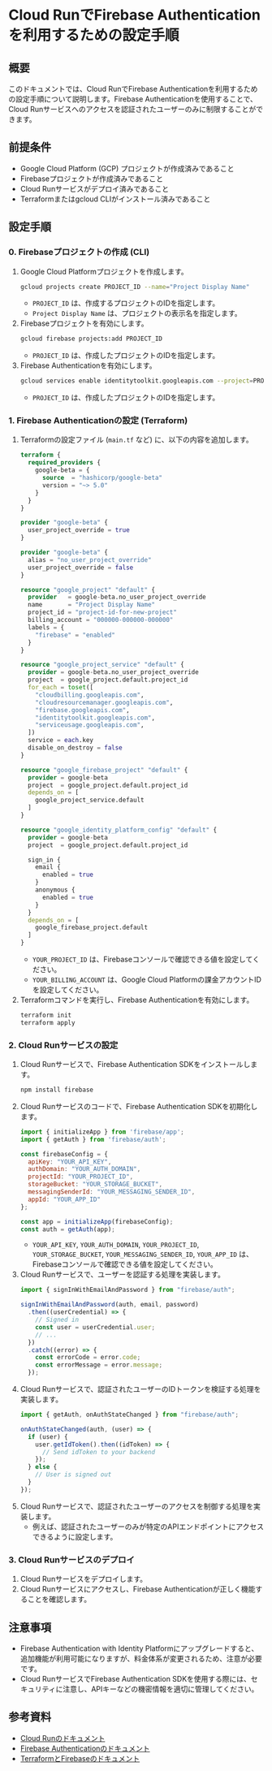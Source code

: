 # Cloud RunでFirebase Authenticationを利用するための設定手順

## 概要

このドキュメントでは、Cloud RunでFirebase Authenticationを利用するための設定手順について説明します。Firebase Authenticationを使用することで、Cloud Runサービスへのアクセスを認証されたユーザーのみに制限することができます。

## 前提条件

*   Google Cloud Platform (GCP) プロジェクトが作成済みであること
*   Firebaseプロジェクトが作成済みであること
*   Cloud Runサービスがデプロイ済みであること
*   Terraformまたはgcloud CLIがインストール済みであること

## 設定手順

### 0. Firebaseプロジェクトの作成 (CLI)

1.  Google Cloud Platformプロジェクトを作成します。
    ```bash
    gcloud projects create PROJECT_ID --name="Project Display Name"
    ```
    *   `PROJECT_ID` は、作成するプロジェクトのIDを指定します。
    *   `Project Display Name` は、プロジェクトの表示名を指定します。
2.  Firebaseプロジェクトを有効にします。
    ```bash
    gcloud firebase projects:add PROJECT_ID
    ```
    *   `PROJECT_ID` は、作成したプロジェクトのIDを指定します。
3.  Firebase Authenticationを有効にします。
    ```bash
    gcloud services enable identitytoolkit.googleapis.com --project=PROJECT_ID
    ```
    *   `PROJECT_ID` は、作成したプロジェクトのIDを指定します。

### 1. Firebase Authenticationの設定 (Terraform)

1.  Terraformの設定ファイル (`main.tf` など) に、以下の内容を追加します。
    ```terraform
    terraform {
      required_providers {
        google-beta = {
          source  = "hashicorp/google-beta"
          version = "~> 5.0"
        }
      }
    }

    provider "google-beta" {
      user_project_override = true
    }

    provider "google-beta" {
      alias = "no_user_project_override"
      user_project_override = false
    }

    resource "google_project" "default" {
      provider   = google-beta.no_user_project_override
      name       = "Project Display Name"
      project_id = "project-id-for-new-project"
      billing_account = "000000-000000-000000"
      labels = {
        "firebase" = "enabled"
      }
    }

    resource "google_project_service" "default" {
      provider = google-beta.no_user_project_override
      project  = google_project.default.project_id
      for_each = toset([
        "cloudbilling.googleapis.com",
        "cloudresourcemanager.googleapis.com",
        "firebase.googleapis.com",
        "identitytoolkit.googleapis.com",
        "serviceusage.googleapis.com",
      ])
      service = each.key
      disable_on_destroy = false
    }

    resource "google_firebase_project" "default" {
      provider = google-beta
      project  = google_project.default.project_id
      depends_on = [
        google_project_service.default
      ]
    }

    resource "google_identity_platform_config" "default" {
      provider = google-beta
      project  = google_project.default.project_id

      sign_in {
        email {
          enabled = true
        }
        anonymous {
          enabled = true
        }
      }
      depends_on = [
        google_firebase_project.default
      ]
    }
    ```
    *   `YOUR_PROJECT_ID` は、Firebaseコンソールで確認できる値を設定してください。
    *   `YOUR_BILLING_ACCOUNT` は、Google Cloud Platformの課金アカウントIDを設定してください。
2.  Terraformコマンドを実行し、Firebase Authenticationを有効にします。
    ```bash
    terraform init
    terraform apply
    ```

### 2. Cloud Runサービスの設定

1.  Cloud Runサービスで、Firebase Authentication SDKをインストールします。
    ```bash
    npm install firebase
    ```
2.  Cloud Runサービスのコードで、Firebase Authentication SDKを初期化します。
    ```javascript
    import { initializeApp } from 'firebase/app';
    import { getAuth } from 'firebase/auth';

    const firebaseConfig = {
      apiKey: "YOUR_API_KEY",
      authDomain: "YOUR_AUTH_DOMAIN",
      projectId: "YOUR_PROJECT_ID",
      storageBucket: "YOUR_STORAGE_BUCKET",
      messagingSenderId: "YOUR_MESSAGING_SENDER_ID",
      appId: "YOUR_APP_ID"
    };

    const app = initializeApp(firebaseConfig);
    const auth = getAuth(app);
    ```
    *   `YOUR_API_KEY`, `YOUR_AUTH_DOMAIN`, `YOUR_PROJECT_ID`, `YOUR_STORAGE_BUCKET`, `YOUR_MESSAGING_SENDER_ID`, `YOUR_APP_ID` は、Firebaseコンソールで確認できる値を設定してください。
3.  Cloud Runサービスで、ユーザーを認証する処理を実装します。
    ```javascript
    import { signInWithEmailAndPassword } from "firebase/auth";

    signInWithEmailAndPassword(auth, email, password)
      .then((userCredential) => {
        // Signed in
        const user = userCredential.user;
        // ...
      })
      .catch((error) => {
        const errorCode = error.code;
        const errorMessage = error.message;
      });
    ```
4.  Cloud Runサービスで、認証されたユーザーのIDトークンを検証する処理を実装します。
    ```javascript
    import { getAuth, onAuthStateChanged } from "firebase/auth";

    onAuthStateChanged(auth, (user) => {
      if (user) {
        user.getIdToken().then((idToken) => {
          // Send idToken to your backend
        });
      } else {
        // User is signed out
      }
    });
    ```
5.  Cloud Runサービスで、認証されたユーザーのアクセスを制御する処理を実装します。
    *   例えば、認証されたユーザーのみが特定のAPIエンドポイントにアクセスできるように設定します。

### 3. Cloud Runサービスのデプロイ

1.  Cloud Runサービスをデプロイします。
2.  Cloud Runサービスにアクセスし、Firebase Authenticationが正しく機能することを確認します。

## 注意事項

*   Firebase Authentication with Identity Platformにアップグレードすると、追加機能が利用可能になりますが、料金体系が変更されるため、注意が必要です。
*   Cloud RunサービスでFirebase Authentication SDKを使用する際には、セキュリティに注意し、APIキーなどの機密情報を適切に管理してください。

## 参考資料

*   [Cloud Runのドキュメント](https://cloud.google.com/run/docs)
*   [Firebase Authenticationのドキュメント](https://firebase.google.com/docs/auth)
*   [TerraformとFirebaseのドキュメント](https://firebase.google.com/docs/projects/terraform/get-started)